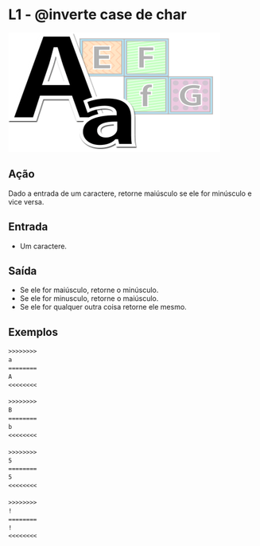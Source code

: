 # L1 - @inverte case de char

![_](cover.jpg)

## Ação

Dado a entrada de um caractere, retorne maiúsculo se ele for minúsculo e vice versa.

## Entrada

* Um caractere.

## Saída

* Se ele for maiúsculo, retorne o minúsculo.
* Se ele for minusculo, retorne o maiúsculo.
* Se ele for qualquer outra coisa retorne ele mesmo.  

## Exemplos

``` txt
>>>>>>>>
a
========
A
<<<<<<<<

>>>>>>>>
B
========
b
<<<<<<<<

>>>>>>>>
5
========
5
<<<<<<<<

>>>>>>>>
!
========
!
<<<<<<<<
```

